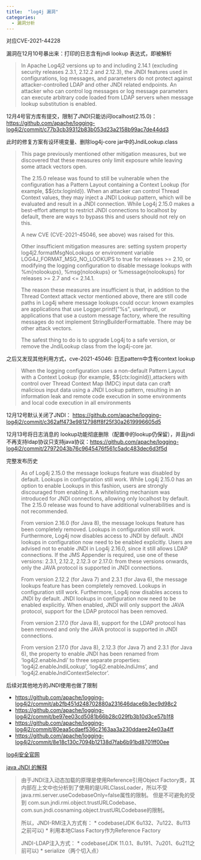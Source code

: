 ```yaml
---
title:  "log4j 漏洞"
categories: 
  - 漏洞分析
---
```

对应CVE-2021-44228

漏洞在12月10号暴出来：打印的日志含有jndi lookup 表达式，即被解析
> In Apache Log4j2 versions up to and including 2.14.1 (excluding security releases 2.3.1, 2.12.2 and 2.12.3), the JNDI features used in configurations, log messages, and parameters do not protect against attacker-controlled LDAP and other JNDI related endpoints. An attacker who can control log messages or log message parameters can execute arbitrary code loaded from LDAP servers when message lookup substitution is enabled.

12月4号官方库有提交，限制了JNDI只能访问localhost(2.15.0)：https://github.com/apache/logging-log4j2/commit/c77b3cb39312b83b053d23a2158b99ac7de44dd3

此时的修复方案有设环境变量、删除log4j-core jar中的JndiLookup.class
> This page previously mentioned other mitigation measures, but we discovered that these measures only limit exposure while leaving some attack vectors open.
> 
> The 2.15.0 release was found to still be vulnerable when the configuration has a Pattern Layout containing a Context Lookup (for example, $${ctx:loginId}). When an attacker can control Thread Context values, they may inject a JNDI Lookup pattern, which will be evaluated and result in a JNDI connection. While Log4j 2.15.0 makes a best-effort attempt to restrict JNDI connections to localhost by default, there are ways to bypass this and users should not rely on this.
> 
> A new CVE (CVE-2021-45046, see above) was raised for this.
> 
> Other insufficient mitigation measures are: setting system property log4j2.formatMsgNoLookups or environment variable LOG4J_FORMAT_MSG_NO_LOOKUPS to true for releases >= 2.10, or modifying the logging configuration to disable message lookups with %m{nolookups}, %msg{nolookups} or %message{nolookups} for releases >= 2.7 and <= 2.14.1.
> 
> The reason these measures are insufficient is that, in addition to the Thread Context attack vector mentioned above, there are still code paths in Log4j where message lookups could occur: known examples are applications that use Logger.printf("%s", userInput), or applications that use a custom message factory, where the resulting messages do not implement StringBuilderFormattable. There may be other attack vectors.
> 
> The safest thing to do is to upgrade Log4j to a safe version, or remove the JndiLookup class from the log4j-core jar.

之后又发现其他利用方式，cve-2021-45046: 日志pattern中含有context lookup
> When the logging configuration uses a non-default Pattern Layout with a Context Lookup (for example, $${ctx:loginId}),attackers with control over Thread Context Map (MDC) input data can craft malicious input data using a JNDI Lookup pattern, resulting in an information leak and remote code execution in some environments and local code execution in all environments

12月12号默认关闭了JNDI： https://github.com/apache/logging-log4j2/commit/c362aff473e9812798ff8f25f30a2619996605d5

12月13号将日志消息的 lookup功能彻底删除（配置中的lookup仍保留），并且jndi不再支持ldap协议只支持java协议：https://github.com/apache/logging-log4j2/commit/27972043b76c9645476f561c5adc483dec6d3f5d

完整发布历史
> As of Log4j 2.15.0 the message lookups feature was disabled by default. Lookups in configuration still work. While Log4j 2.15.0 has an option to enable Lookups in this fashion, users are strongly discouraged from enabling it. A whitelisting mechanism was introduced for JNDI connections, allowing only localhost by default. The 2.15.0 release was found to have additional vulnerabilities and is not recommended.
>
>From version 2.16.0 (for Java 8), the message lookups feature has been completely removed. Lookups in configuration still work. Furthermore, Log4j now disables access to JNDI by default. JNDI lookups in configuration now need to be enabled explicitly. Users are advised not to enable JNDI in Log4j 2.16.0, since it still allows LDAP connections. If the JMS Appender is required, use one of these versions: 2.3.1, 2.12.2, 2.12.3 or 2.17.0: from these versions onwards, only the JAVA protocol is supported in JNDI connections.
>
> From version 2.12.2 (for Java 7) and 2.3.1 (for Java 6), the message lookups feature has been completely removed. Lookups in configuration still work. Furthermore, Log4j now disables access to JNDI by default. JNDI lookups in configuration now need to be enabled explicitly. When enabled, JNDI will only support the JAVA protocol, support for the LDAP protocol has been removed.
>
> From version 2.17.0 (for Java 8), support for the LDAP protocol has been removed and only the JAVA protocol is supported in JNDI connections.
> 
> From version 2.17.0 (for Java 8), 2.12.3 (for Java 7) and 2.3.1 (for Java 6), the property to enable JNDI has been renamed from ‘log4j2.enableJndi’ to three separate properties: ‘log4j2.enableJndiLookup’, ‘log4j2.enableJndiJms’, and ‘log4j2.enableJndiContextSelector’.

后续对其他地方的JNDI使用也做了限制
- https://github.com/apache/logging-log4j2/commit/ab2fb451d248702880a231646dace6b3ec9d98c2
- https://github.com/apache/logging-log4j2/commit/be97ee03cd5081b66b28c029fb3b10d3ce57b1f8
- https://github.com/apache/logging-log4j2/commit/80eaa5cdaef536c2163aa3a230ddaee24e03a4ff
- https://github.com/apache/logging-log4j2/commit/8e18c130c7094b12138d7fab6b91bd8701ff00ee

[log4j安全官网](https://logging.apache.org/log4j/2.x/security.html)

[java JNDI 的解释](https://tttang.com/archive/1611/)
> 由于JNDI注入动态加载的原理是使用Reference引用Object Factory类，其内部在上文中也分析到了使用的是URLClassLoader，所以不受java.rmi.server.useCodebaseOnly=false属性的限制。
> 但是不可避免的受到 com.sun.jndi.rmi.object.trustURLCodebase、com.sun.jndi.cosnaming.object.trustURLCodebase的限制。
>
> 所以，JNDI-RMI注入方式有： * codebase(JDK 6u132、7u122、8u113之前可以) * 利用本地Class Factory作为Reference Factory
>
> JNDI-LDAP注入方式： * codebase(JDK 11.0.1、8u191、7u201、6u211之前可以) * serialize（两个切入点）
